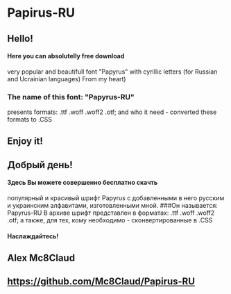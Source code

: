 # Papirus-RU


## Hello!
#### Here you can absolutelly free download
 very popular and beautifull font  "Papyrus" with cyrillic letters 
 (for Russian and Ucrainian languages) 
From my heart)
### The name of this font: "Papyrus-RU"
presents formats:
.ttf
.woff
.woff2
.otf;
and who it need - converted these formats to .CSS
## Enjoy it!

## Добрый день! 
 
#### Здесь Вы можете совершенно бесплатно скачть 
популярный и красивый шрифт Papyrus с добавленными в него русским и украинским алфавитами,
изготовленными мной. 
###Он называется: Papyrus-RU
В архиве шрифт представлен в форматах: 
.ttf
.woff
.woff2
.otf;
а также, для тех, кому необходимо - сконвертированные в  .CSS 
#### Наслаждайтесь!


## Alex Mc8Claud
## https://github.com/Mc8Claud/Papirus-RU
